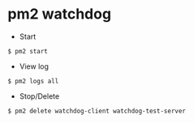 # pm2 watchdog

 * Start
```
$ pm2 start
```

 * View log
```
$ pm2 logs all
```

 * Stop/Delete
```
$ pm2 delete watchdog-client watchdog-test-server
```
